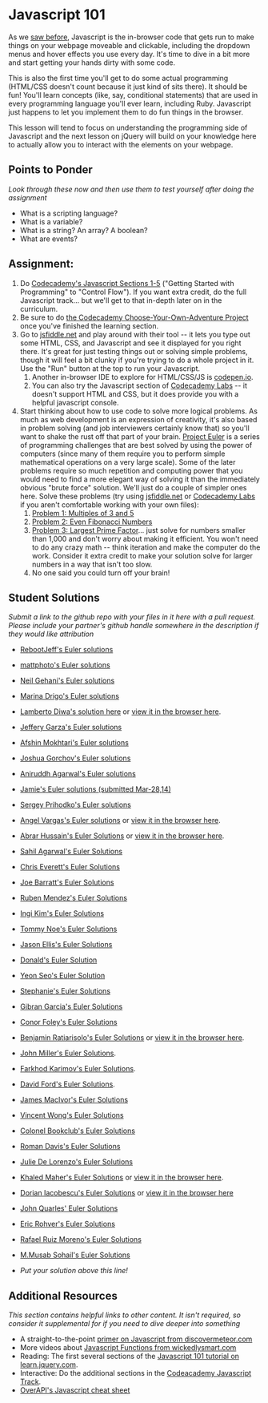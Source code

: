 # Javascript 101
<!-- *Estimated Time: 6-8 hrs* -->

As we [saw before](http://skillcrush.com/2012/04/05/javascript/), Javascript is the in-browser code that gets run to make things on your webpage moveable and clickable, including the dropdown menus and hover effects you use every day.  It's time to dive in a bit more and start getting your hands dirty with some code.

This is also the first time you'll get to do some actual programming (HTML/CSS doesn't count because it just kind of sits there).  It should be fun!  You'll learn concepts (like, say, conditional statements) that are used in every programming language you'll ever learn, including Ruby.  Javascript just happens to let you implement them to do fun things in the browser.

This lesson will tend to focus on understanding the programming side of Javascript and the next lesson on jQuery will build on your knowledge here to actually allow you to interact with the elements on your webpage.

## Points to Ponder

*Look through these now and then use them to test yourself after doing the assignment*

* What is a scripting language?
* What is a variable?
* What is a string? An array? A boolean?
* What are events?

## Assignment:
1. Do [Codecademy's Javascript Sections 1-5](http://www.codecademy.com/tracks/javascript) ("Getting Started with Programming" to "Control Flow"). If you want extra credit, do the full Javascript track... but we'll get to that in-depth later on in the curriculum.
2. Be sure to do [the Codecademy Choose-Your-Own-Adventure Project](http://www.codecademy.com/courses/javascript-beginner-en-x9DnD/0/1) once you've finished the learning section.
3. Go to [jsfiddle.net](http://jsfiddle.net/) and play around with their tool -- it lets you type out some HTML, CSS, and Javascript and see it displayed for you right there.  It's great for just testing things out or solving simple problems, though it will feel a bit clunky if you're trying to do a whole project in it.  Use the "Run" button at the top to run your Javascript.
    1. Another in-browser IDE to explore for HTML/CSS/JS is [codepen.io](http://codepen.io/).
    2. You can also try the Javascript section of [Codecademy Labs](http://labs.codecademy.com/) -- it doesn't support HTML and CSS, but it does provide you with a helpful javascript console.
4. Start thinking about how to use code to solve more logical problems. As much as web development is an expression of creativity, it's also based in problem solving (and job interviewers certainly know that) so you'll want to shake the rust off that part of your brain.  [Project Euler](http://projecteuler.net/) is a series of programming challenges that are best solved by using the power of computers (since many of them require you to perform simple mathematical operations on a very large scale).  Some of the later problems require so much repetition and computing power that you would need to find a more elegant way of solving it than the immediately obvious "brute force" solution.  We'll just do a couple of simpler ones here.  Solve these problems (try using [jsfiddle.net](http://jsfiddle.net/) or [Codecademy Labs](http://labs.codecademy.com/) if you aren't comfortable working with your own files):
    1. [Problem 1: Multiples of 3 and 5](http://projecteuler.net/problem=1)
    2. [Problem 2: Even Fibonacci Numbers](http://projecteuler.net/problem=2)
    3. [Problem 3: Largest Prime Factor](http://projecteuler.net/problem=3)... just solve for numbers smaller than 1,000 and don't worry about making it efficient.  You won't need to do any crazy math -- think iteration and make the computer do the work.  Consider it extra credit to make your solution solve for larger numbers in a way that isn't too slow.
    4. No one said you could turn off your brain!

## Student Solutions

*Submit a link to the github repo with your files in it here with a pull request.  Please include your partner's github handle somewhere in the description if they would like attribution*

* [RebootJeff's Euler solutions](https://github.com/RebootJeff/myOdinProject/tree/master/odin.js.project_euler)
* [mattphoto's Euler solutions](https://github.com/mattphoto/ProjectEuler)
* [Neil Gehani's Euler solutions](https://github.com/ngehani/htmlcss/tree/master/js)
* [Marina Drigo's Euler solutions](https://github.com/mousterian/OdinProject/tree/master/euler_problems)
* [Lamberto Diwa's solution here](https://github.com/LambertoD/odin_curricullum/tree/master/javascript/js) or [view it in the browser here](http://htmlpreview.github.io/?https://github.com/LambertoD/odin_curricullum/blob/master/javascript/index.html).
* [Jeffery Garza's Euler solutions](https://github.com/jgarza/odin-project-studies/tree/master/javascript/project_euler)
* [Afshin Mokhtari's Euler solutions](https://github.com/afshinator/playground/tree/master/EulerProjectSolutions)
* [Joshua Gorchov's Euler solutions](https://github.com/gorchov/odin/tree/master/projectEuler)
* [Aniruddh Agarwal's Euler solutions](https://github.com/aniruddhagarwal/odin-projects/tree/master/project-euler-sol)
* [Jamie's Euler solutions (submitted Mar-28,14)](https://github.com/Jberczel/odin-projects/tree/master/project-euler)
* [Sergey Prihodko's Euler solutions](https://github.com/sprihodko/odin-projects/tree/master/project-euler)
* [Angel Vargas's Euler solutions](https://github.com/arioth/the-odin-project/tree/master/euler-problems) or [view it in the browser here](http://htmlpreview.github.io/?https://github.com/arioth/the-odin-project/blob/master/euler-problems/index.html).
* [Abrar Hussain's Euler Solutions](https://github.com/abrarisme/The-Odin-Project/blob/master/project-euler/solutions.html) or [view it in the browser here](http://htmlpreview.github.io/?https://github.com/abrarisme/The-Odin-Project/blob/master/project-euler/solutions.html).
* [Sahil Agarwal's Euler Solutions](https://github.com/sahilda/ProjectEuler)
* [Chris Everett's Euler Solutions](https://github.com/Ceverett6/ProjectEuler)
* [Joe Barratt's Euler Solutions](https://github.com/Evilbazza/javascript_euler)
* [Ruben Mendez's Euler Solutions](https://github.com/ruben-socal/Euler-Project)
* [Ingi Kim's Euler Solutions](https://github.com/ingikim/projecteuler)
* [Tommy Noe's Euler Solutions](https://github.com/thomasjnoe/project-euler)
* [Jason Ellis's Euler Solutions](https://github.com/jasondfw/project_euler)
* [Donald's Euler Solution](https://github.com/donaldali/odin-webdev101/tree/master/javascript101)
* [Yeon Seo's Euler Solution](https://github.com/yseoserious/project_euler)
* [Stephanie's Euler Solutions](https://github.com/Avonyel/javascript-euler-1-2-3)
* [Gibran Garcia's Euler Solutions](https://github.com/Satimidus/OdinProject/tree/master/ProjectEuler)
* [Conor Foley's Euler Solutions](https://github.com/conchurofoghlu/Project-Euler)
* [Benjamin Ratiarisolo's Euler Solutions](https://github.com/ratiaris/projecteuler) or [view it in the browser here](http://htmlpreview.github.io/?https://github.com/ratiaris/projecteuler/blob/master/projecteuler.html).
* [John Miller's Euler Solutions](https://github.com/johndrmiller/project_euler_solutions).
* [Farkhod Karimov's Euler Solutions](https://github.com/fkarimov/JavaScript101).
* [David Ford's Euler Solutions](https://github.com/djfordz/Project-Euler-Answers).
* [James MacIvor's Euler Solutions](https://github.com/RobotOptimist/ProjectEuler)
* [Vincent Wong's Euler Solutions](https://github.com/wingyu/euler-problems)
* [Colonel Bookclub's Euler Solutions](https://github.com/Remitius/Project-Euler)
* [Roman Davis's Euler Solutions](https://github.com/RomanADavis/euler-solutions)
* [Julie De Lorenzo's Euler Solutions](https://github.com/delorenzo/euler-solutions)
* [Khaled Maher's Euler Solutions](https://github.com/maxios/project-euler) or [view it in the browser here](http://htmlpreview.github.io/?https://github.com/maxios/project-euler/blob/master/index.html).
* [Dorian Iacobescu's Euler Solutions](https://github.com/iacobson/Odin2-Euler-Problems-1-2-3) or [view it in the browser here](http://htmlpreview.github.io/?https://github.com/iacobson/Odin2-Euler-Problems-1-2-3/blob/master/index.html)
* [John Quarles' Euler Solutions](https://github.com/johnwquarles/Project-2.71828)
* [Eric Rohver's Euler Solutions](https://github.com/Groove11/Project-Euler)
* [Rafael Ruiz Moreno's Euler Solutions](https://github.com/rruimor/project-euler-js)
* [M.Musab Sohail's Euler Solutions](https://github.com/musabsohail/the-odin-project/tree/master/web%20101/JS)

* *Put your solution above this line!*

## Additional Resources

*This section contains helpful links to other content. It isn't required, so consider it supplemental for if you need to dive deeper into something*

* A straight-to-the-point [primer on Javascript from discovermeteor.com](https://www.discovermeteor.com/blog/javascript-for-meteor/)
* More videos about [Javascript Functions from wickedlysmart.com](http://wickedlysmart.com/learning-javascript-functions-part-2/)
* Reading: The first several sections of the [Javascript 101 tutorial on learn.jquery.com](http://learn.jquery.com/javascript-101/).
* Interactive: Do the additional sections in the [Codeacademy Javascript Track](http://www.codecademy.com/tracks/javascript).
* [OverAPI's Javascript cheat sheet](http://overapi.com/javascript/)
